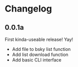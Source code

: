 Changelog
================

0.0.1a
----------------

First kinda-useable release! Yay!

- Add file to bsky list function
- Add list download function
- Add basic CLI interface